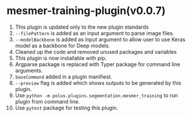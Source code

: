# mesmer-training-plugin(v0.0.7)

1. This plugin is updated only to the new plugin standards
2. `--filePattern` is added as an input argument to parse image files.
3. `--modelBackbone` is added as input argument to allow user to use Keras model as a backbone for Deep models.
4. Cleaned up the code and removed unused packages and variables
5. This plugin is now installable with pip.
6. Argparse package is replaced with Typer package for command line arguments.
7. `baseCommand` added in a plugin manifiest.
8. `--preview` flag is added which shows outputs to be generated by this plugin.
9. Use `python -m polus.plugins.segmentation.mesmer_training` to run plugin from command line.
10. Use `pytest` package for testing this plugin.
